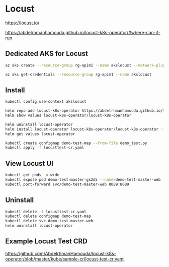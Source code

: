 # Locust

<https://locust.io/>

<https://abdelrhmanhamouda.github.io/locust-k8s-operator/#where-can-it-run>

## Dedicated AKS for Locust

```bash
az aks create --resource-group rg-apim1 --name akslocust --network-plugin azure --node-vm-size Standard_D4s_v5 --node-count 64 --vnet-subnet-id /subscriptions/c9c8ae57-acdb-48a9-99f8-d57704f18dee/resourceGroups/rg-apim1/providers/Microsoft.Network/virtualNetworks/vnet-apim1/subnets/aks-subnet --service-cidr 10.200.0.0/16 --dns-service-ip 10.200.0.100 --enable-azure-monitor-metrics

az aks get-credentials --resource-group rg-apim1 --name akslocust
```

## Install

```bash
kubectl config use-context akslocust

helm repo add locust-k8s-operator https://abdelrhmanhamouda.github.io/locust-k8s-operator/
helm show values locust-k8s-operator/locust-k8s-operator

helm uninstall locust-operator
helm install locust-operator locust-k8s-operator/locust-k8s-operator -f locust-operator-values.yaml
helm get values locust-operator

kubectl create configmap demo-test-map --from-file demo_test.py
kubectl apply -f locusttest-cr.yaml
```

## View Locust UI

```bash
kubectl get pods -o wide
kubectl expose pod demo-test-master-gs2d5 --name=demo-test-master-web --type=NodePort --port=8089
kubectl port-forward svc/demo-test-master-web 8089:8089
```

## Uninstall

```bash
kubectl delete -f locusttest-cr.yaml
kubectl delete configmap demo-test-map
kubectl delete svc demo-test-master-web
helm uninstall locust-operator
```

## Example Locust Test CRD

<https://github.com/AbdelrhmanHamouda/locust-k8s-operator/blob/master/kube/sample-cr/locust-test-cr.yaml>
